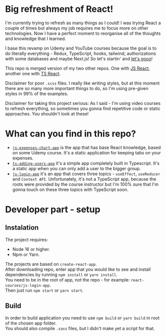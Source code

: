 # Big refreshment of React!

I'm currently trying to refresh as many things as I could! I was trying React a couple of times but always my job requires me to focus more on other technologies. Now I have a perfect moment to reorganise all of the thoughts and knowledge that I learned.

I base this revamp on Udemy and YouTube courses because the goal is to do literally everything - Redux, TypeScript, hooks, tailwind, authorizations with some databases and maybe Next.js! So let's startin' and <a href="https://www.youtube.com/watch?v=svUtlHC2ph4">let's gooo</a>!

This repo is merged version of my two other repos. One with <a href="https://github.com/GimpFather/react-course">JS React</a>, another one with <a href="https://github.com/GimpFather/typescript-course">TS React</a>.

Disclaimer for poor `.scss` files. I really like writing styles, but at this moment there are so many more important things to do, so I'm using pre-given styles in 99% of the examples.

Disclaimer for taking this project serious: As I said - I'm using video courses to refresh everything, so sometimes you gonna find repetitive code or static approaches. You shouldn't look at these! 

# What can you find in this repo?

- <a href="https://github.com/GimpFather/react-courses/tree/dev/js-expenses-chart">`js-expenses-chart-app`</a> is the app that has base React knowledge, based on some Udemy course. It's a static application for keeping tabs on your expenses.
- <a href="https://github.com/GimpFather/react-courses/tree/dev/ts-adding-users-app">`ts-adding-users-app`</a> it's a simple app completely built in Typescript. It's a static app when you can only add a user to the bigger group.
- <a href="https://github.com/GimpFather/react-courses/tree/dev/js-login-app">`js-login-app`</a> it's an app that covers three topics - `useEffect`, `useReducer` and `Context API`. Unfortunately, it's not a TypeScript app, because the roots were provided by the course instructor but I'm 100% sure that I'm gonna touch on these three topics with TypeScript soon.

# Developer part - setup

## Instalation

The project requires: 
- Node 16 or higher.
- Npm or Yarn.

The projects are based on `create-react-app`.<br>
After downloading repo, enter app that you would like to see and install dependencies by running `npm install` or `yarn install`. <br>
You need to be in the root of app, not the repo - for example: `react-courses/js-login-app`. <br>
Then just run `npm start` or `yarn start`.

## Build

In order to build application you need to use `npm build` or `yarn build` in root of the chosen app folder.<br>
You should also compile `.sass` files, but I didn't make yet a script for that. 
